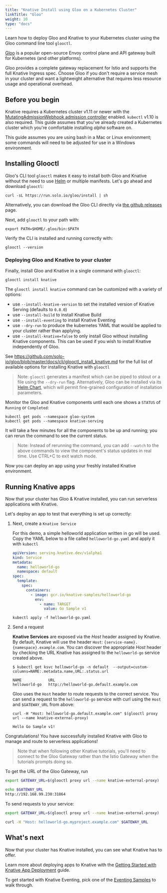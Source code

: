 ```yaml
---
title: "Knative Install using Gloo on a Kubernetes Cluster"
linkTitle: "Gloo"
weight: 10
type: "docs"
---
```


Learn how to deploy Gloo and Knative to your Kubernetes cluster using the Gloo
command line tool `glooctl`.

[Gloo](https://gloo.solo.io) is a popular open-source Envoy control plane and
API gateway built for Kubernetes (and other platforms).

Gloo provides a complete gateway replacement for Istio and supports the full
Knative Ingress spec. Choose Gloo if you don't require a service mesh in your
cluster and want a lightweight alternative that requires less resource usage and
operational overhead.

## Before you begin

Knative requires a Kubernetes cluster v1.11 or newer with the
[MutatingAdmissionWebhook admission controller](https://kubernetes.io/docs/reference/access-authn-authz/admission-controllers/#how-do-i-turn-on-an-admission-controller)
enabled. `kubectl` v1.10 is also required. This guide assumes that you've
already created a Kubernetes cluster which you're comfortable installing _alpha_
software on.

This guide assumes you are using bash in a Mac or Linux environment; some
commands will need to be adjusted for use in a Windows environment.

## Installing Glooctl

Gloo's CLI tool `glooctl` makes it easy to install both Gloo and Knative without
the need to use [Helm](https://helm.sh) or multiple manifests. Let's go ahead
and download `glooctl`:

```shell
curl -sL https://run.solo.io/gloo/install | sh
```

Alternatively, you can download the Gloo CLI directly via
[the github releases](https://github.com/solo-io/gloo/releases) page.

Next, add `glooctl` to your path with:

```shell
export PATH=$HOME/.gloo/bin:$PATH
```

Verify the CLI is installed and running correctly with:

```shell
glooctl --version
```

### Deploying Gloo and Knative to your cluster

Finally, install Gloo and Knative in a single command with `glooctl`:

```shell
glooctl install knative
```

The `glooctl install knative` command can be customized with a variety of
options:

- use `--install-knative-version` to set the installed version of Knative
  Serving (defaults to `0.8.0`)
- use `--install-build` to install Knative Build
- use `--install-eventing` to install Knative Eventing
- use `--dry-run` to produce the kubernetes YAML that would be applied to your
  cluster rather than applying.
- use `--install-knative=false` to only install Gloo without installing Knative
  components. This can be used if you wish to install Knative independently of
  Gloo.

See
https://github.com/solo-io/gloo/blob/master/docs/cli/glooctl_install_knative.md
for the full list of available options for installing Knative with `glooctl`

> Note: `glooctl` generates a manifest which can be piped to stdout or a file
> using the `--dry-run` flag. Alternatively, Gloo can be installed via its
> [Helm Chart](https://gloo.solo.io/installation/gateway/kubernetes/#installing-on-kubernetes-with-helm),
> which will permit fine-grained configuration of installation parameters.

Monitor the Gloo and Knative components until each one shows a `STATUS` of
`Running` or `Completed`:

```shell
kubectl get pods --namespace gloo-system
kubectl get pods --namespace knative-serving
```

It will take a few minutes for all the components to be up and running; you can
rerun the command to see the current status.

> Note: Instead of rerunning the command, you can add `--watch` to the above
> commands to view the component's status updates in real time. Use CTRL+C to
> exit watch mode.

Now you can deploy an app using your freshly installed Knative environment.

## Running Knative apps

Now that your cluster has Gloo & Knative installed, you can run serverless
applications with Knative.

Let's deploy an app to test that everything is set up correctly:

1. Next, create a `Knative Service`

   For this demo, a simple helloworld application written in go will be used.
   Copy the YAML below to a file called `helloworld-go.yaml` and apply it with
   `kubectl`

   ```yaml
   apiVersion: serving.knative.dev/v1alpha1
   kind: Service
   metadata:
     name: helloworld-go
     namespace: default
   spec:
     template:
       spec:
         containers:
           - image: gcr.io/knative-samples/helloworld-go
             env:
               - name: TARGET
                 value: Go Sample v1
   ```

   ```
   kubectl apply -f helloworld-go.yaml
   ```

2. Send a request

   **Knative Services** are exposed via the _Host_ header assigned by Knative.
   By default, Knative will use the header `Host`:
   `{service-name}.{namespace}.example.com`. You can discover the appropriate
   _Host_ header by checking the URL Knative has assigned to the `helloworld-go`
   service created above.

   ```
   $ kubectl get ksvc helloworld-go -n default  --output=custom-columns=NAME:.metadata.name,URL:.status.url
   ```

   ```
   NAME            URL
   helloworld-go   http://helloworld-go.default.example.com
   ```

   Gloo uses the `Host` header to route requests to the correct service. You can
   send a request to the `helloworld-go` service with curl using the `Host` and
   `$GATEWAY_URL` from above:

   ```
   curl -H "Host: helloworld-go.default.example.com" $(glooctl proxy url --name knative-external-proxy)
   ```

   ```
   Hello Go Sample v1!
   ```

Congratulations! You have successfully installed Knative with Gloo to manage and
route to serverless applications!

> Note that when following other Knative tutorials, you'll need to connect to
> the Gloo Gateway rather than the Istio Gateway when the tutorials prompts
> doing so.

To get the URL of the Gloo Gateway, run

```bash
export GATEWAY_URL=$(glooctl proxy url --name knative-external-proxy)

echo $GATEWAY_URL
http://192.168.99.230:31864
```

To send requests to your service:

```bash
export GATEWAY_URL=$(glooctl proxy url --name knative-external-proxy)

curl -H "Host: helloworld-go.myproject.example.com" $GATEWAY_URL
```

## What's next

Now that your cluster has Knative installed, you can see what Knative has to
offer.

Learn more about deploying apps to Knative with the
[Getting Started with Knative App Deployment](./getting-started-knative-app.md)
guide.

To get started with Knative Eventing, pick one of the
[Eventing Samples](../eventing/samples/) to walk through.
